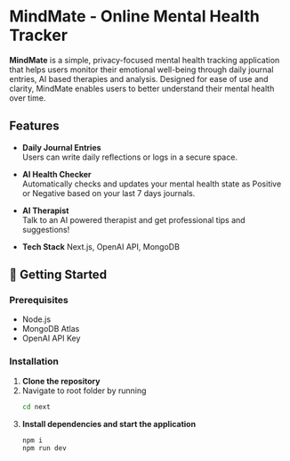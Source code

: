 # MindMate - Online Mental Health Tracker

**MindMate** is a simple, privacy-focused mental health tracking application that helps users monitor their emotional well-being through daily journal entries, AI based therapies and analysis. Designed for ease of use and clarity, MindMate enables users to better understand their mental health over time.

## Features
- **Daily Journal Entries**\
  Users can write daily reflections or logs in a secure space.
- **AI Health Checker**\
  Automatically checks and updates your mental health state as Positive or Negative based on your last 7 days journals.
- **AI Therapist**\
  Talk to an AI powered therapist and get professional tips and suggestions! 

- **Tech Stack**
  Next.js, OpenAI API, MongoDB

## 🚀 Getting Started
### Prerequisites
- Node.js
- MongoDB Atlas
- OpenAI API Key
### Installation
1. **Clone the repository**
2. Navigate to root folder by running
   ```bash
   cd next
3. **Install dependencies and start the application**
   ```bash
   npm i
   npm run dev
